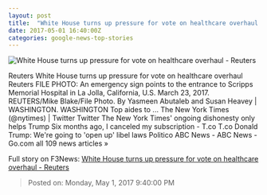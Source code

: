 ```yaml
---
layout: post
title:  "White House turns up pressure for vote on healthcare overhaul - Reuters"
date: 2017-05-01 16:40:00Z
categories: google-news-top-stories
---
```


![White House turns up pressure for vote on healthcare overhaul - Reuters](http://s2.reutersmedia.net/resources/r/?m=02&d=20170501&t=2&i=1182773366&w=&fh=545px&fw=&ll=&pl=&sq=&r=LYNXMPED4014H)

Reuters White House turns up pressure for vote on healthcare overhaul Reuters FILE PHOTO: An emergency sign points to the entrance to Scripps Memorial Hospital in La Jolla, California, U.S. March 23, 2017. REUTERS/Mike Blake/File Photo. By Yasmeen Abutaleb and Susan Heavey | WASHINGTON. WASHINGTON Top aides to ... The New York Times (@nytimes) | Twitter Twitter The New York Times' ongoing dishonesty only helps Trump Six months ago, I canceled my subscription - T.co T.co Donald Trump: We're going to 'open up' libel laws Politico ABC News - ABC News - Go.com all 109 news articles »


Full story on F3News: [White House turns up pressure for vote on healthcare overhaul - Reuters](http://www.f3nws.com/n/3dFd3B)

> Posted on: Monday, May 1, 2017 9:40:00 PM
